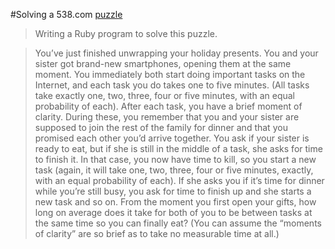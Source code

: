 #Solving a 538.com [puzzle](http://fivethirtyeight.com/features/how-long-will-your-smartphone-distract-you-from-family-dinner/)

>Writing a Ruby program to solve this puzzle.

>You’ve just finished unwrapping your holiday presents. You and your sister got brand-new smartphones, opening them at the same moment. You immediately both start doing important tasks on the Internet, and each task you do takes one to five minutes. (All tasks take exactly one, two, three, four or five minutes, with an equal probability of each). After each task, you have a brief moment of clarity. During these, you remember that you and your sister are supposed to join the rest of the family for dinner and that you promised each other you’d arrive together. You ask if your sister is ready to eat, but if she is still in the middle of a task, she asks for time to finish it. In that case, you now have time to kill, so you start a new task (again, it will take one, two, three, four or five minutes, exactly, with an equal probability of each). If she asks you if it’s time for dinner while you’re still busy, you ask for time to finish up and she starts a new task and so on. From the moment you first open your gifts, how long on average does it take for both of you to be between tasks at the same time so you can finally eat? (You can assume the “moments of clarity” are so brief as to take no measurable time at all.)